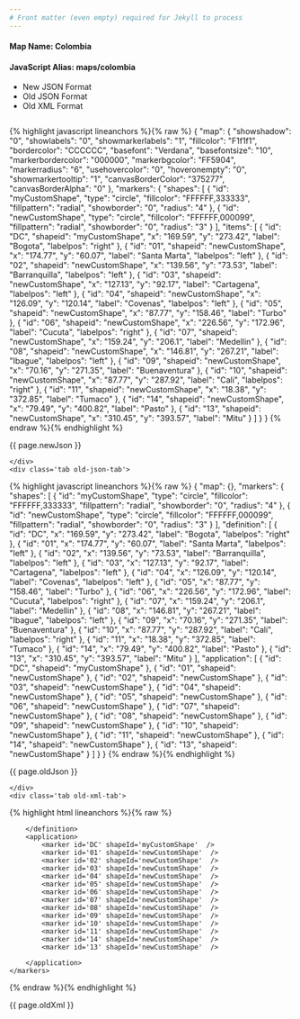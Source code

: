 ```yaml
---
# Front matter (even empty) required for Jekyll to process
---
```


#### Map Name: Colombia

#### JavaScript Alias: maps/colombia


<ul class='code-tabs'>
    <li class='active'>
        <a data-toggle='new-json'>New JSON Format</a>
    </li>
    <li>
        <a data-toggle='old-json'>Old JSON Format</a>
    </li>
    <li>
        <a data-toggle='old-xml'>Old XML Format</a>
    </li>
</ul>
<div class='tab-content'>
    <pre class='plain-code'></pre>
    <div class='tab new-json-tab active'>
{% highlight javascript lineanchors %}{% raw %}
{
    "map": {
        "showshadow": "0",
        "showlabels": "0",
        "showmarkerlabels": "1",
        "fillcolor": "F1f1f1",
        "bordercolor": "CCCCCC",
        "basefont": "Verdana",
        "basefontsize": "10",
        "markerbordercolor": "000000",
        "markerbgcolor": "FF5904",
        "markerradius": "6",
        "usehovercolor": "0",
        "hoveronempty": "0",
        "showmarkertooltip": "1",
        "canvasBorderColor": "375277",
        "canvasBorderAlpha": "0"
    },
    "markers": {
        "shapes": [
            {
                "id": "myCustomShape",
                "type": "circle",
                "fillcolor": "FFFFFF,333333",
                "fillpattern": "radial",
                "showborder": "0",
                "radius": "4"
            },
            {
                "id": "newCustomShape",
                "type": "circle",
                "fillcolor": "FFFFFF,000099",
                "fillpattern": "radial",
                "showborder": "0",
                "radius": "3"
            }
        ],
        "items": [
            {
                "id": "DC",
                "shapeid": "myCustomShape",
                "x": "169.59",
                "y": "273.42",
                "label": "Bogota",
                "labelpos": "right"
            },
            {
                "id": "01",
                "shapeid": "newCustomShape",
                "x": "174.77",
                "y": "60.07",
                "label": "Santa Marta",
                "labelpos": "left"
            },
            {
                "id": "02",
                "shapeid": "newCustomShape",
                "x": "139.56",
                "y": "73.53",
                "label": "Barranquilla",
                "labelpos": "left"
            },
            {
                "id": "03",
                "shapeid": "newCustomShape",
                "x": "127.13",
                "y": "92.17",
                "label": "Cartagena",
                "labelpos": "left"
            },
            {
                "id": "04",
                "shapeid": "newCustomShape",
                "x": "126.09",
                "y": "120.14",
                "label": "Covenas",
                "labelpos": "left"
            },
            {
                "id": "05",
                "shapeid": "newCustomShape",
                "x": "87.77",
                "y": "158.46",
                "label": "Turbo"
            },
            {
                "id": "06",
                "shapeid": "newCustomShape",
                "x": "226.56",
                "y": "172.96",
                "label": "Cucuta",
                "labelpos": "right"
            },
            {
                "id": "07",
                "shapeid": "newCustomShape",
                "x": "159.24",
                "y": "206.1",
                "label": "Medellin"
            },
            {
                "id": "08",
                "shapeid": "newCustomShape",
                "x": "146.81",
                "y": "267.21",
                "label": "Ibague",
                "labelpos": "left"
            },
            {
                "id": "09",
                "shapeid": "newCustomShape",
                "x": "70.16",
                "y": "271.35",
                "label": "Buenaventura"
            },
            {
                "id": "10",
                "shapeid": "newCustomShape",
                "x": "87.77",
                "y": "287.92",
                "label": "Cali",
                "labelpos": "right"
            },
            {
                "id": "11",
                "shapeid": "newCustomShape",
                "x": "18.38",
                "y": "372.85",
                "label": "Tumaco"
            },
            {
                "id": "14",
                "shapeid": "newCustomShape",
                "x": "79.49",
                "y": "400.82",
                "label": "Pasto"
            },
            {
                "id": "13",
                "shapeid": "newCustomShape",
                "x": "310.45",
                "y": "393.57",
                "label": "Mitu"
            }
        ]
    }
}
{% endraw %}{% endhighlight %}


<p class='text-success'>{{ page.newJson }}</p>

    </div>
    <div class='tab old-json-tab'>
{% highlight javascript lineanchors %}{% raw %}
{
    "map": {},
    "markers": {
        "shapes": [
            {
                "id": "myCustomShape",
                "type": "circle",
                "fillcolor": "FFFFFF,333333",
                "fillpattern": "radial",
                "showborder": "0",
                "radius": "4"
            },
            {
                "id": "newCustomShape",
                "type": "circle",
                "fillcolor": "FFFFFF,000099",
                "fillpattern": "radial",
                "showborder": "0",
                "radius": "3"
            }
        ],
        "definition": [
            {
                "id": "DC",
                "x": "169.59",
                "y": "273.42",
                "label": "Bogota",
                "labelpos": "right"
            },
            {
                "id": "01",
                "x": "174.77",
                "y": "60.07",
                "label": "Santa Marta",
                "labelpos": "left"
            },
            {
                "id": "02",
                "x": "139.56",
                "y": "73.53",
                "label": "Barranquilla",
                "labelpos": "left"
            },
            {
                "id": "03",
                "x": "127.13",
                "y": "92.17",
                "label": "Cartagena",
                "labelpos": "left"
            },
            {
                "id": "04",
                "x": "126.09",
                "y": "120.14",
                "label": "Covenas",
                "labelpos": "left"
            },
            {
                "id": "05",
                "x": "87.77",
                "y": "158.46",
                "label": "Turbo"
            },
            {
                "id": "06",
                "x": "226.56",
                "y": "172.96",
                "label": "Cucuta",
                "labelpos": "right"
            },
            {
                "id": "07",
                "x": "159.24",
                "y": "206.1",
                "label": "Medellin"
            },
            {
                "id": "08",
                "x": "146.81",
                "y": "267.21",
                "label": "Ibague",
                "labelpos": "left"
            },
            {
                "id": "09",
                "x": "70.16",
                "y": "271.35",
                "label": "Buenaventura"
            },
            {
                "id": "10",
                "x": "87.77",
                "y": "287.92",
                "label": "Cali",
                "labelpos": "right"
            },
            {
                "id": "11",
                "x": "18.38",
                "y": "372.85",
                "label": "Tumaco"
            },
            {
                "id": "14",
                "x": "79.49",
                "y": "400.82",
                "label": "Pasto"
            },
            {
                "id": "13",
                "x": "310.45",
                "y": "393.57",
                "label": "Mitu"
            }
        ],
        "application": [
            {
                "id": "DC",
                "shapeid": "myCustomShape"
            },
            {
                "id": "01",
                "shapeid": "newCustomShape"
            },
            {
                "id": "02",
                "shapeid": "newCustomShape"
            },
            {
                "id": "03",
                "shapeid": "newCustomShape"
            },
            {
                "id": "04",
                "shapeid": "newCustomShape"
            },
            {
                "id": "05",
                "shapeid": "newCustomShape"
            },
            {
                "id": "06",
                "shapeid": "newCustomShape"
            },
            {
                "id": "07",
                "shapeid": "newCustomShape"
            },
            {
                "id": "08",
                "shapeid": "newCustomShape"
            },
            {
                "id": "09",
                "shapeid": "newCustomShape"
            },
            {
                "id": "10",
                "shapeid": "newCustomShape"
            },
            {
                "id": "11",
                "shapeid": "newCustomShape"
            },
            {
                "id": "14",
                "shapeid": "newCustomShape"
            },
            {
                "id": "13",
                "shapeid": "newCustomShape"
            }
        ]
    }
}
{% endraw %}{% endhighlight %}


<p class='text-success'>{{ page.oldJson }}</p>

    </div>
    <div class='tab old-xml-tab'>
{% highlight html lineanchors %}{% raw %}
<map>
	<markers>
	   <shapes>
	       <shape id='myCustomShape' type='circle' fillColor='FFFFFF,333333' fillPattern='radial' showBorder='0' radius='4'/>
		    <shape id='newCustomShape' type='circle' fillColor='FFFFFF,000099' fillPattern='radial' showBorder='0' radius='3'/>
		</shapes>
		<definition>
			<marker id='DC' x='169.59' y='273.42' label='Bogota' labelPos='right'  />
			<marker id='01' x='174.77' y='60.07' label='Santa Marta' labelPos='left'  />
			<marker id='02' x='139.56' y='73.53' label='Barranquilla' labelPos='left'  />
			<marker id='03' x='127.13' y='92.17' label='Cartagena' labelPos='left'  />
			<marker id='04' x='126.09' y='120.14' label='Covenas' labelPos='left'  />
			<marker id='05' x='87.77' y='158.46' label='Turbo'  />
			<marker id='06' x='226.56' y='172.96' label='Cucuta' labelPos='right'  />
			<marker id='07' x='159.24' y='206.1' label='Medellin'  />
			<marker id='08' x='146.81' y='267.21' label='Ibague' labelPos='left'  />
			<marker id='09' x='70.16' y='271.35' label='Buenaventura'  />
			<marker id='10' x='87.77' y='287.92' label='Cali' labelPos='right'  />
			<marker id='11' x='18.38' y='372.85' label='Tumaco'  />
			<marker id='14' x='79.49' y='400.82' label='Pasto'  />
			<marker id='13' x='310.45' y='393.57' label='Mitu'  />

		</definition>
		<application>
			<marker id='DC' shapeId='myCustomShape'  />
			<marker id='01' shapeId='newCustomShape'  />
			<marker id='02' shapeId='newCustomShape'  />
			<marker id='03' shapeId='newCustomShape'  />
			<marker id='04' shapeId='newCustomShape'  />
			<marker id='05' shapeId='newCustomShape'  />
			<marker id='06' shapeId='newCustomShape'  />
			<marker id='07' shapeId='newCustomShape'  />
			<marker id='08' shapeId='newCustomShape'  />
			<marker id='09' shapeId='newCustomShape'  />
			<marker id='10' shapeId='newCustomShape'  />
			<marker id='11' shapeId='newCustomShape'  />
			<marker id='14' shapeId='newCustomShape'  />
			<marker id='13' shapeId='newCustomShape'  />

		</application>
	</markers>
</map>
{% endraw %}{% endhighlight %}

<p class='text-success'>{{ page.oldXml }}</p>

</div>
</div>
